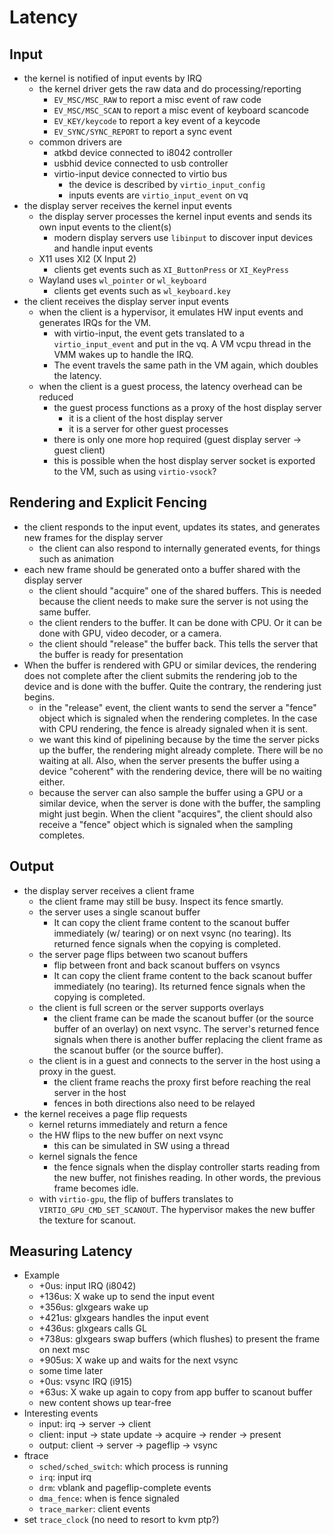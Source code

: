 # Latency

## Input

* the kernel is notified of input events by IRQ
  * the kernel driver gets the raw data and do processing/reporting
    * `EV_MSC/MSC_RAW` to report a misc event of raw code
    * `EV_MSC/MSC_SCAN` to report a misc event of keyboard scancode
    * `EV_KEY/keycode` to report a key event of a keycode
    * `EV_SYNC/SYNC_REPORT` to report a sync event
  * common drivers are
    * atkbd device connected to i8042 controller
    * usbhid device connected to usb controller
    * virtio-input device connected to virtio bus
      * the device is described by `virtio_input_config`
      * inputs events are `virtio_input_event` on vq
* the display server receives the kernel input events
  * the display server processes the kernel input events and sends its own
    input events to the client(s)
    * modern display servers use `libinput` to discover input devices and
      handle input events
  * X11 uses XI2 (X Input 2)
    * clients get events such as `XI_ButtonPress` or `XI_KeyPress`
  * Wayland uses `wl_pointer` or `wl_keyboard`
    * clients get events such as `wl_keyboard.key`
* the client receives the display server input events
  * when the client is a hypervisor, it emulates HW input events and generates
    IRQs for the VM.
    * with virtio-input, the event gets translated to a `virtio_input_event`
      and put in the vq.  A VM vcpu thread in the VMM wakes up to handle the
      IRQ.
    * The event travels the same path in the VM again, which doubles the
      latency.
  * when the client is a guest process, the latency overhead can be reduced
    * the guest process functions as a proxy of the host display server
      * it is a client of the host display server
      * it is a server for other guest processes
    * there is only one more hop required (guest display server -> guest
      client)
    * this is possible when the host display server socket is exported to the
      VM, such as using `virtio-vsock`?

## Rendering and Explicit Fencing

* the client responds to the input event, updates its states, and generates
  new frames for the display server
  * the client can also respond to internally generated events, for things
    such as animation
* each new frame should be generated onto a buffer shared with the display
  server
  * the client should "acquire" one of the shared buffers.  This is needed
    because the client needs to make sure the server is not using the same
    buffer.
  * the client renders to the buffer.  It can be done with CPU.  Or it can
    be done with GPU, video decoder, or a camera.
  * the client should "release" the buffer back.  This tells the server that
    the buffer is ready for presentation
* When the buffer is rendered with GPU or similar devices, the rendering does
  not complete after the client submits the rendering job to the device and is
  done with the buffer.  Quite the contrary, the rendering just begins.
  * in the "release" event, the client wants to send the server a "fence"
    object which is signaled when the rendering completes.  In the case with
    CPU rendering, the fence is already signaled when it is sent.
  * we want this kind of pipelining because by the time the server picks up
    the buffer, the rendering might already complete.  There will be no
    waiting at all.  Also, when the server presents the buffer using a device
    "coherent" with the rendering device, there will be no waiting either.
  * because the server can also sample the buffer using a GPU or a similar
    device, when the server is done with the buffer, the sampling might just
    begin.  When the client "acquires", the client should also receive a
    "fence" object which is signaled when the sampling completes.

## Output

* the display server receives a client frame
  * the client frame may still be busy.  Inspect its fence smartly.
  * the server uses a single scanout buffer
    * It can copy the client frame content to the scanout buffer immediately
      (w/ tearing) or on next vsync (no tearing).  Its returned fence signals
      when the copying is completed.
  * the server page flips between two scanout buffers
    * flip between front and back scanout buffers on vsyncs
    * It can copy the client frame content to the back scanout buffer
      immediately (no tearing).  Its returned fence signals when the copying
      is completed.
  * the client is full screen or the server supports overlays
    * the client frame can be made the scanout buffer (or the source buffer of
      an overlay) on next vsync.  The server's returned fence signals when
      there is another buffer replacing the client frame as the scanout buffer
      (or the source buffer).
  * the client is in a guest and connects to the server in the host using a
    proxy in the guest.
    * the client frame reachs the proxy first before reaching the real server
      in the host
    * fences in both directions also need to be relayed
* the kernel receives a page flip requests
  * kernel returns immediately and return a fence
  * the HW flips to the new buffer on next vsync
    * this can be simulated in SW using a thread
  * kernel signals the fence
    * the fence signals when the display controller starts reading from the
      new buffer, not finishes reading.  In other words, the previous frame
      becomes idle.
  * with `virtio-gpu`, the flip of buffers translates to
    `VIRTIO_GPU_CMD_SET_SCANOUT`.  The hypervisor makes the new buffer the
    texture for scanout.

## Measuring Latency

* Example
  * +0us:   input IRQ (i8042)
  * +136us: X wake up to send the input event
  * +356us: glxgears wake up
  * +421us: glxgears handles the input event
  * +436us: glxgears calls GL
  * +738us: glxgears swap buffers (which flushes) to present the frame on next msc
  * +905us: X wake up and waits for the next vsync
  * some time later
  * +0us: vsync IRQ (i915)
  * +63us: X wake up again to copy from app buffer to scanout buffer
  * new content shows up tear-free
* Interesting events
  * input: irq -> server -> client
  * client: input -> state update -> acquire -> render -> present
  * output: client -> server -> pageflip -> vsync
* ftrace
  * `sched/sched_switch`: which process is running
  * `irq`: input irq
  * `drm`: vblank and pageflip-complete events
  * `dma_fence`: when is fence signaled
  * `trace_marker`: client events
* set `trace_clock` (no need to resort to kvm ptp?)
